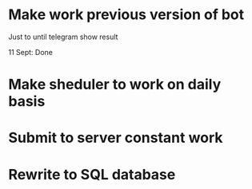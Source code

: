 # Make work previous version of bot

Just to until telegram show result

11 Sept:
Done

# Make sheduler to work on daily basis
# Submit to server constant work
# Rewrite to SQL database

